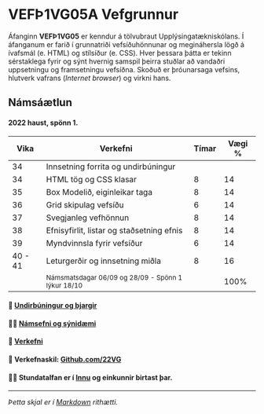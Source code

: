# VEFÞ1VG05A Vefgrunnur

Áfanginn **VEFÞ1VG05** er kenndur á tölvubraut Upplýsingatækniskólans. Í áfanganum er farið í grunnatriði vefsíðuhönnunar og megináhersla lögð á ívafsmál (e. HTML) og stílsíður (e. CSS). Hver þessara þátta er tekinn sérstaklega fyrir og sýnt hvernig samspil þeirra stuðlar að vandaðri uppsetningu og framsetningu vefsíðna. Skoðuð er þróunarsaga vefsins, hlutverk vafrans (_Internet browser_) og virkni hans.

## Námsáætlun 

#### 2022 haust, spönn 1. 

| Vika  | Verkefni  | Tímar | Vægi % |
|---|---|---|---|
| 34  | Innsetning forrita og undirbúningur  |   |  |
| 34  | HTML tög og CSS klasar  | 8  | 14  |
| 35  | Box Modelið, eiginleikar taga | 8  | 14  |
| 36  | Grid skipulag vefsíðu| 6 | 14  |
| 37  | Svegjanleg vefhönnun | 8  | 14  |
| 38  | Efnisyfirlit, listar og staðsetning efnis | 8  | 14  |
| 39  | Myndvinnsla fyrir vefsíður | 6 | 14  |
| 40 - 41 | Leturgerðir og innsetning miðla | 8 | 16  |
|   | <sub> Námsmatsdagar 06/09 og 28/09  - Spönn 1 lýkur  18/10 </sub>|  | 100%  |

#### 👋 [Undirbúningur og bjargir](https://github.com/vefgrunnur/Namsefni/wiki)

#### 👩‍💻 [Námsefni og sýnidæmi](https://github.com/vefgrunnur/namsefni/)

#### 🧙 [Verkefni](https://github.com/vefgrunnur/verkefni/)

#### 🌈 Verkefnaskil: [Github.com/22VG](https://github.com/22vg)

#### 🙋‍♀️ Stundatalfan er í [Innu](https://r.inna.is/) og einkunnir birtast þar.

---

_Þetta skjal er í [Markdown](https://docs.github.com/github/writing-on-github/getting-started-with-writing-and-formatting-on-github/basic-writing-and-formatting-syntax) rithætti._ 


